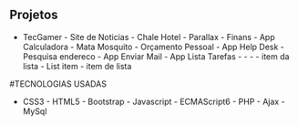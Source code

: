 
## Projetos

- TecGamer - Site de Noticias - Chale Hotel - Parallax - Finans - App Calculadora - Mata Mosquito - Orçamento Pessoal - App Help Desk - Pesquisa endereco - App Enviar Mail - App Lista Tarefas - - - - item da lista - List item - item de lista


 
#TECNOLOGIAS USADAS
- CSS3 - HTML5 - Bootstrap - Javascript - ECMAScript6 - PHP - Ajax - MySql
